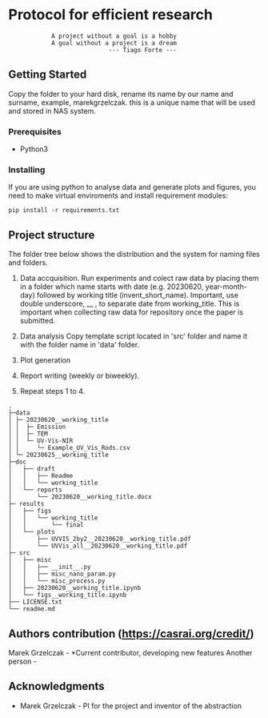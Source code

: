 # Protocol for efficient research

```
			A project without a goal is a hobby
			A goal without a project is a dream
							--- Tiago Forte ---
```

## Getting Started

Copy the folder to your hard disk, rename its name by our name and surname, example, marekgrzelczak. this is a unique name that will be used and stored in NAS system.

### Prerequisites

* Python3

### Installing

If you are using python to analyse data and generate plots and figures, you need to make virtual enviroments and install requirement modules:
```
pip install -r requirements.txt
```

## Project structure

The folder tree below shows the distribution and the system for naming files and folders. 

1. Data accquisition. 
Run experiments and colect raw data by placing them in a folder which name starts with date (e.g. 20230620, year-month-day) followed by working title (invent_short_name). Important, use double underscore, __ , to separate date from working_title. This is important when collecting raw data for repository once the paper is submitted.

2.  Data analysis
Copy template script located in 'src' folder and name it with the folder name in 'data' folder. 

3.  Plot generation

4.  Report writing (weekly or biweekly).

5.  Repeat steps 1 to 4.  

```
.
├─data
│ ├─ 20230620__working_title
│ │  ├─ Emission
│ │  ├─ TEM
│ │  └─ UV-Vis-NIR
│ │     └─ Example_UV_Vis_Rods.csv
│ └─ 20230625__working_title
├─doc
│   ├── draft
│   │   ├── Readme
│   │   └── working_title
│   └── reports
│       └── 20230620__working_title.docx
├─ results
│   ├── figs
│   │   └── working_title
│   │       └── final
│   └── plots
│       ├── UVVIS_2by2__20230620__working_title.pdf
│       └── UVVis_all__20230620__working_title.pdf
├─ src
│   ├── misc
│   │   ├── __init__.py
│   │   ├── misc_nano_param.py
│   │   └── misc_process.py
│   ├── 20230620__working_title.ipynb
│	└── figs__working_title.ipynb
├── LICENSE.txt
└── readme.md

```



## Authors contribution (https://casrai.org/credit/)
Marek Grzelczak - *Current contributor, developing new features
Another person - 
## Acknowledgments



* Marek Grzelczak - PI for the project and inventor of the abstraction
